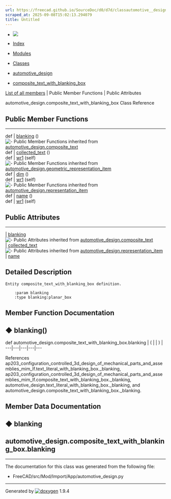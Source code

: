```yaml
---
url: https://freecad.github.io/SourceDoc/d0/d7d/classautomotive__design_1_1composite__text__with__blanking__box.html
scraped_at: 2025-09-08T15:02:13.294079
title: Untitled
---
```


  * [ ![](https://www.freecad.org/svg/logo-freecad.svg) ](https://freecadweb.org "FreeCAD")
  * [Index](../../index.html "Index")
  * [Modules](../../modules.html "Modules list")
  * [Classes](../../annotated.html "Annotated list")

  * [automotive_design](../../d4/ddf/namespaceautomotive__design.html)
  * [composite_text_with_blanking_box](../../d0/d7d/classautomotive__design_1_1composite__text__with__blanking__box.html)

[List of all members](../../df/d20/classautomotive__design_1_1composite__text__with__blanking__box-members.html) | Public Member Functions | Public Attributes

automotive_design.composite_text_with_blanking_box Class Reference

##  Public Member Functions  
  
---  
def | [blanking](../../d0/d7d/classautomotive__design_1_1composite__text__with__blanking__box.html#af82e8e37f7011d9da317a85716f271b7) ()  
![-](../../closed.png) Public Member Functions inherited from
[automotive_design.composite_text](../../d4/d42/classautomotive__design_1_1composite__text.html)  
def | [collected_text](../../d4/d42/classautomotive__design_1_1composite__text.html#af98bc4307003b34366e47c6baee95a53) ()  
def | [wr1](../../d4/d42/classautomotive__design_1_1composite__text.html#a644b013e9804e041aae4d71c018b8775) (self)  
![-](../../closed.png) Public Member Functions inherited from
[automotive_design.geometric_representation_item](../../de/d5e/classautomotive__design_1_1geometric__representation__item.html)  
def | [dim](../../de/d5e/classautomotive__design_1_1geometric__representation__item.html#aef245618450610e88788dcaea46ad742) ()  
def | [wr1](../../de/d5e/classautomotive__design_1_1geometric__representation__item.html#a9677d2be5fc5c7c8ccb6819380198bbc) (self)  
![-](../../closed.png) Public Member Functions inherited from
[automotive_design.representation_item](../../d3/d20/classautomotive__design_1_1representation__item.html)  
def | [name](../../d3/d20/classautomotive__design_1_1representation__item.html#a33b5812d92aa0d107b4fd4274c17b9d9) ()  
def | [wr1](../../d3/d20/classautomotive__design_1_1representation__item.html#af350c19fc5e5763d4991494a99d979ed) (self)  
  
##  Public Attributes  
  
---  
|
[blanking](../../d0/d7d/classautomotive__design_1_1composite__text__with__blanking__box.html#acb24da5813f86245f2737dbf9b7f501b)  
![-](../../closed.png) Public Attributes inherited from
[automotive_design.composite_text](../../d4/d42/classautomotive__design_1_1composite__text.html)  
|
[collected_text](../../d4/d42/classautomotive__design_1_1composite__text.html#a8394643b3ae1eb6456f4fd1bb08b5ee1)  
![-](../../closed.png) Public Attributes inherited from
[automotive_design.representation_item](../../d3/d20/classautomotive__design_1_1representation__item.html)  
|
[name](../../d3/d20/classautomotive__design_1_1representation__item.html#a3d48fe912053adaf5f187b606fa81c87)  
  
## Detailed Description

    
    
    Entity composite_text_with_blanking_box definition.
    
        :param blanking
        :type blanking:planar_box

## Member Function Documentation

## ◆ blanking()

def automotive_design.composite_text_with_blanking_box.blanking  | ( | | ) |   
---|---|---|---|---  
  
References
ap203_configuration_controlled_3d_design_of_mechanical_parts_and_assemblies_mim_lf.text_literal_with_blanking_box._blanking,
ap203_configuration_controlled_3d_design_of_mechanical_parts_and_assemblies_mim_lf.composite_text_with_blanking_box._blanking,
automotive_design.text_literal_with_blanking_box._blanking, and
automotive_design.composite_text_with_blanking_box._blanking.

## Member Data Documentation

## ◆ blanking

automotive_design.composite_text_with_blanking_box.blanking  
---  
  
* * *

The documentation for this class was generated from the following file:

  * FreeCAD/src/Mod/Import/App/automotive_design.py

* * *

Generated by
[![doxygen](../../doxygen.svg)](https://www.doxygen.org/index.html) 1.9.4

